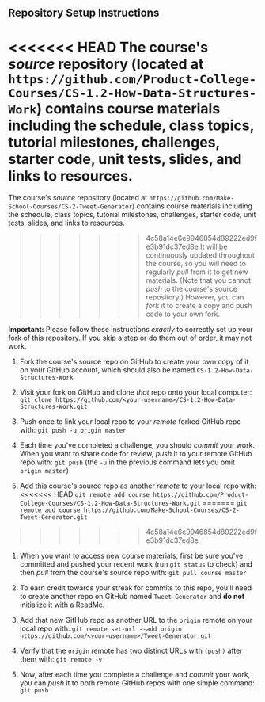 ## Repository Setup Instructions

<<<<<<< HEAD
The course's *source* repository (located at `https://github.com/Product-College-Courses/CS-1.2-How-Data-Structures-Work`) contains course materials including the schedule, class topics, tutorial milestones, challenges, starter code, unit tests, slides, and links to resources.
=======
The course's *source* repository (located at `https://github.com/Make-School-Courses/CS-2-Tweet-Generator`) contains course materials including the schedule, class topics, tutorial milestones, challenges, starter code, unit tests, slides, and links to resources.
>>>>>>> 4c58a14e6e9946854d89222ed9fe3b91dc37ed8e
It will be continuously updated throughout the course, so you will need to regularly *pull* from it to get new materials.
(Note that you cannot *push* to the course's source repository.)
However, you can *fork* it to create a copy and push code to your own fork.

**Important:**
Please follow these instructions *exactly* to correctly set up your fork of this repository. If you skip a step or do them out of order, it may not work.

1. Fork the course's source repo on GitHub to create your own copy of it on your GitHub account, which should also be named `CS-1.2-How-Data-Structures-Work`

1. Visit your fork on GitHub and clone *that* repo onto your local computer:
`git clone https://github.com/<your-username>/CS-1.2-How-Data-Structures-Work.git`

1. Push once to link your local repo to your *remote* forked GitHub repo with:
`git push -u origin master`

1. Each time you've completed a challenge, you should *commit* your work. When you want to share code for review, *push* it to your remote GitHub repo with:
`git push` (the `-u` in the previous command lets you omit `origin master`)

1. Add this course's source repo as another *remote* to your local repo with:
<<<<<<< HEAD
`git remote add course https://github.com/Product-College-Courses/CS-1.2-How-Data-Structures-Work.git`
=======
`git remote add course https://github.com/Make-School-Courses/CS-2-Tweet-Generator.git`
>>>>>>> 4c58a14e6e9946854d89222ed9fe3b91dc37ed8e

1. When you want to access new course materials, first be sure you've committed and pushed your recent work (run `git status` to check) and then *pull* from the course's source repo with:
`git pull course master`

1. To earn credit towards your streak for commits to this repo, you'll need to create another repo on GitHub named `Tweet-Generator` and **do not** initialize it with a ReadMe.

1. Add that new GitHub repo as another URL to the `origin` remote on your local repo with:
`git remote set-url --add origin https://github.com/<your-username>/Tweet-Generator.git`

1. Verify that the `origin` remote has two distinct URLs with `(push)` after them with:
`git remote -v`

1. Now, after each time you complete a challenge and *commit* your work, you can *push* it to both remote GitHub repos with one simple command:
`git push`
